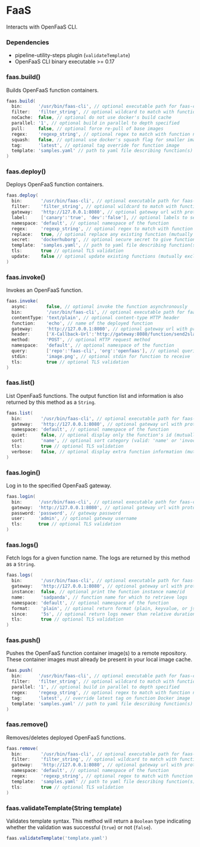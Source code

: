 # FaaS

Interacts with OpenFaaS CLI.

### Dependencies

- pipeline-utility-steps plugin (`validateTemplate`)
- OpenFaaS CLI binary executable >= 0.17

### faas.build()
Builds OpenFaaS function containers.

```groovy
faas.build(
  bin:      '/usr/bin/faas-cli', // optional executable path for faas-cli
  filter:   'filter_string', // optional wildcard to match with function names in yaml file (default is unused)
  noCache:  false, // optional do not use docker's build cache
  parallel: '1', // optional build in parallel to depth specified
  pull:     false, // optional force re-pull of base images
  regex:    'regexp_string', // optional regex to match with function names in yaml file (default is unused)
  squash:   false, // optional use docker's squash flag for smaller images
  tag:      'latest', // optional tag override for function image
  template: 'samples.yaml' // path to yaml file describing function(s)
)
```

### faas.deploy()
Deploys OpenFaaS function containers.

```groovy
faas.deploy(
  bin:       '/usr/bin/faas-cli', // optional executable path for faas-cli
  filter:    'filter_string', // optional wildcard to match with function names in yaml file (default is unused)
  gateway:   'http://127.0.0.1:8080', // optional gateway url with protocol
  label:     ['canary':'true', 'dev':'false'], // optional labels to set
  namespace: 'default', // optional namespace of the function
  regex:     'regexp_string', // optional regex to match with function names in yaml file (default is unused)
  replace:   true, // optional replace any existing function (mutually exclusive with update)
  secret:    'dockerhuborg', // optional secure secret to give function access to
  template:  'samples.yaml', // path to yaml file describing function(s)
  tls:       true // optional TLS validation
  update:    false // optional update existing functions (mutually exclusive with replace)
)
```

### faas.invoke()
Invokes an OpenFaaS function.

```groovy
faas.invoke(
  async:       false, // optional invoke the function asynchronously
  bin:         '/usr/bin/faas-cli', // optional executable path for faas-cli
  contentType: 'text/plain', // optional content-type HTTP header
  function:    'echo', // name of the deployed function
  gateway:     'http://127.0.0.1:8080', // optional gateway url with protocol
  header:      ['X-Callback-Url':'http://gateway:8080/function/send2slack', 'X-Ping-Url':'http://request.bin/etc'], // optional HTTP request headers
  method:      'POST', // optional HTTP request method
  namespace:   'default', // optional namespace of the function
  query:       ['repo':'faas-cli', 'org':'openfaas'], // optional queries for request
  stdin:       'image.png', // optional stdin for function to receive
  tls:         true // optional TLS validation
)
```

### faas.list()
List OpenFaaS functions. The output function list and information is also returned by this method as a `String`.

```groovy
faas.list(
  bin:       '/usr/bin/faas-cli', // optional executable path for faas-cli
  gateway:   'http://127.0.0.1:8080', // optional gateway url with protocol
  namespace: 'default', // optional namespace of the function
  quiet:     false, // optional display only the function's id (mutually exclusive with verbose)
  sort:      'name', // optional sort category (valid: 'name' or 'invocations')
  tls:       true // optional TLS validation
  verbose:   false, // optional display extra function information (mutually exclusive with quiet)
)
```

### faas.login()
Log in to the specified OpenFaaS gateway.

```groovy
faas.login(
  bin:      '/usr/bin/faas-cli', // optional executable path for faas-cli
  gateway:  'http://127.0.0.1:8080', // optional gateway url with protocol
  password: 'password', // gateway password
  user:     'admin', // optional gateway username
  tls:      true // optional TLS validation
)
```

### faas.logs()
Fetch logs for a given function name. The logs are returned by this method as a `String`.

```groovy
faas.logs(
  bin:       '/usr/bin/faas-cli', // optional executable path for faas-cli
  gateway:   'http://127.0.0.1:8080', // optional gateway url with protocol
  instance:  false, // optional print the function instance name/id
  name:      'sadpanda', // function name for which to retrieve logs
  namespace: 'default', // optional namespace of the function
  format:    'plain', // optional return format (plain, keyvalue, or json)
  since:     '5s', // optional return logs newer than relative duration
  tls:       true // optional TLS validation
)
```

### faas.push()
Pushes the OpenFaaS function container image(s) to a remote repository. These container images must already be present in your local image cache.

```groovy
faas.push(
  bin:      '/usr/bin/faas-cli', // optional executable path for faas-cli
  filter:   'filter_string', // optional wildcard to match with function names in yaml file (default is unused)
  parallel: '1', // optional build in parallel to depth specified
  regex:    'regexp_string', // optional regex to match with function names in yaml file (default is unused)
  tag:      'latest', // override latest tag on function Docker image
  template: 'samples.yaml' // path to yaml file describing function(s)
)
```

### faas.remove()
Removes/deletes deployed OpenFaaS functions.

```groovy
faas.remove(
  bin:       '/usr/bin/faas-cli', // optional executable path for faas-cli
  filter:    'filter_string', // optional wildcard to match with function names in yaml file (default is unused)
  gateway:   'http://127.0.0.1:8080', // optional gateway url with protocol
  namespace: 'default', // optional namespace of the function
  regex:     'regexp_string', // optional regex to match with function names in yaml file (default is unused)
  template:  'samples.yaml' // path to yaml file describing function(s)
  tls:       true // optional TLS validation
)
```

### faas.validateTemplate(String template)
Validates template syntax. This method will return a `Boolean` type indicating whether the validation was successful (`true`) or not (`false`).

```groovy
faas.validateTemplate('template.yaml')
```

